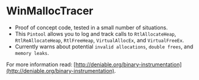 # WinMallocTracer

* Proof of concept code, tested in a small number of situations.
* This `Pintool` allows you to log and track calls to `RtlAllocateHeap`, `RtlReAllocateHeap`, `RtlFreeHeap`, `VirtualAllocEx`, and `VirtualFreeEx`.
* Currently warns about potential `invalid allocations`, `double frees`, and `memory leaks`.

For more information read: [http://deniable.org/binary-instrumentation](http://deniable.org/binary-instrumentation).

